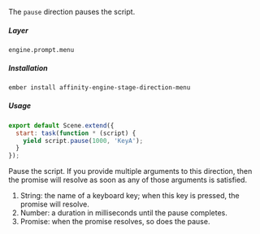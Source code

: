 The `pause` direction pauses the script.

##### Layer

`engine.prompt.menu`

##### Installation

```bash
ember install affinity-engine-stage-direction-menu
```

##### Usage

```js
export default Scene.extend({
  start: task(function * (script) {
    yield script.pause(1000, 'KeyA');
  }
});
```

Pause the script. If you provide multiple arguments to this direction, then the promise will resolve as soon as any of those arguments is satisfied.

1. String: the name of a keyboard key; when this key is pressed, the promise will resolve.
2. Number: a duration in milliseconds until the pause completes.
3. Promise: when the promise resolves, so does the pause.
